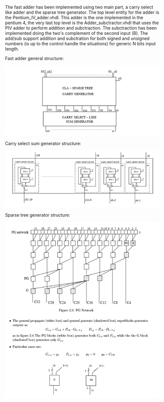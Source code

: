 The fast adder has been implemented using two main part, a carry select like adder and the sparse tree generator. The top level entity for the adder is the Pentium_IV_adder.vhdl. This adder is the one implemented in the pentium 4, the very last top level is the Adder_subctractor.vhdl that uses the PIV adder to perform addition and subctraction. The subctraction has been implemented doing the two's complement of the second input (B). The add/sub support addition and subctration for both signed and unsigned numbers (is up to the control handle the situations) for generic N bits input length.

Fast adder general structure:


![general_structure](img/Adder_structure.png)


Carry select sum generator structure: 


![sum_gen_structure](img/carry_select_like.png)

Sparse tree generator structure:


![tree_structure](img/sparse_tree.png)